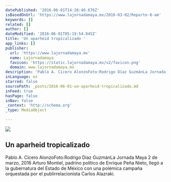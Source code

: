 ```yaml
---
datePublished: '2016-06-01T14:26:46.676Z'
isBasedOnUrl: 'https://www.lajornadamaya.mx/2016-03-02/Reporte-8-am'
keywords: []
related: []
author: []
dateModified: '2016-06-01T05:19:54.845Z'
title: 'Un aparheid tropicalizado '
app_links: []
publisher:
  url: 'https://www.lajornadamaya.mx'
  name: Lajornadamaya
  favicon: 'https://static.lajornadamaya.mx/v2/favicon.png'
  domain: www.lajornadamaya.mx
description: 'Pablo A. Cicero AlonzoFoto:Rodrigo Díaz GuzmánLa Jornada Maya 2 de marzo, 2016 Arturo Montiel, padrino político de Enrique Peña Nieto, llegó a la gubernatura del Estado de México con una polémica campaña orquestada por el publirrelacionista Carlos Alazraki.'
inLanguage: es
starred: false
sourcePath: _posts/2016-06-01-un-aparheid-tropicalizado.md
inFeed: true
hasPage: false
inNav: false
_context: 'http://schema.org'
_type: MediaObject

---
```

<article style=""><img src="https://s3-us-west-2.amazonaws.com/the-grid-img/p/aea0b717b27ee2ae2a90538159a307f1420bf43f.jpg" /><h1>Un aparheid tropicalizado </h1><p>Pablo A. Cicero AlonzoFoto:Rodrigo Díaz GuzmánLa Jornada Maya 2 de marzo, 2016 Arturo Montiel, padrino político de Enrique Peña Nieto, llegó a la gubernatura del Estado de México con una polémica campaña orquestada por el publirrelacionista Carlos Alazraki.</p></article>